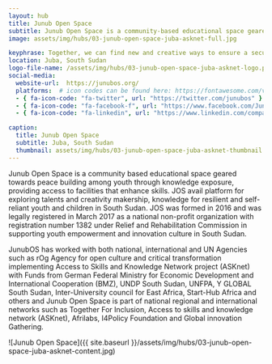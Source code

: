 ```yaml
---
layout: hub
title: Junub Open Space
subtitle: Junub Open Space is a community-based educational space geared towards peacebuilding among youth by exposing them to knowledge, providing access to facilities that enhance skills and skill-learning, and fostering peer networks.
image: assets/img/hubs/03-junub-open-space-juba-asknet-full.jpg

keyphrase: Together, we can find new and creative ways to ensure a secure livelihood for all.
location: Juba, South Sudan
logo-file-name: /assets/img/hubs/03-junub-open-space-juba-asknet-logo.png
social-media:
  website-url:  https://junubos.org/
  platforms:  # icon codes can be found here: https://fontawesome.com/v5/search?o=r&m=free
  - { fa-icon-code: "fa-twitter", url: "https://twitter.com/junubos" }
  - { fa-icon-code: "fa-facebook-f", url: "https://www.facebook.com/Junubopenspace/" }
  - { fa-icon-code: "fa-linkedin", url: "https://www.linkedin.com/company/junubopenspace/	" }

caption:
  title: Junub Open Space
  subtitle: Juba, South Sudan
  thumbnail: assets/img/hubs/03-junub-open-space-juba-asknet-thumbnail.jpg
---
```


Junub Open Space is a community based educational space geared towards peace building among youth through knowledge exposure, providing access to facilities that enhance skills. JOS avail platform for exploring talents and creativity makership, knowledge for resilient and self-reliant youth and children in South Sudan. JOS was formed in 2016 and was legally registered in March 2017 as a national non-profit organization with registration number 1382 under Relief and Rehabilitation Commission in supporting youth empowerment and innovation culture in South Sudan.

JunubOS has worked with both national, international and UN Agencies such as rOg Agency for open culture and critical transformation implementing Access to Skills and Knowledge Network project (ASKnet) with Funds from German Federal Ministry for Economic Development and International Cooperation (BMZ), UNDP South Sudan, UNFPA, Y GLOBAL South Sudan, Inter-University council for East Africa, Start-Hub Africa and others and Junub Open Space is part of national regional and international networks such as Together For Inclusion, Access to skills and knowledge network (ASKnet), Afrilabs, I4Policy Foundation and Global innovation Gathering.

![Junub Open Space]({{ site.baseurl }}/assets/img/hubs/03-junub-open-space-juba-asknet-content.jpg)